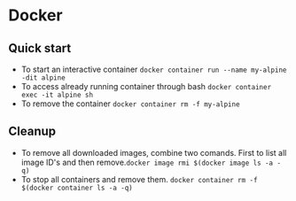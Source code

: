 # Docker
## Quick start
* To start an interactive container ```docker container run --name my-alpine -dit alpine ```
* To access already running container through bash ```docker container exec -it alpine sh``` 
* To remove the container ```docker container rm -f my-alpine``` 

## Cleanup 
* To remove all downloaded images, combine two comands. First to list all image ID's and then remove.```docker image rmi $(docker image ls -a -q)```
* To stop all containers and remove them. ```docker container rm -f $(docker container ls -a -q)```
  
